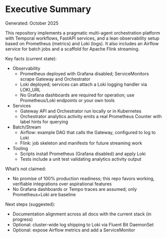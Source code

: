 # Executive Summary

Generated: October 2025

This repository implements a pragmatic multi-agent orchestration platform with Temporal workflows, FastAPI services, and a lean observability setup based on Prometheus (metrics) and Loki (logs). It also includes an Airflow service for batch jobs and a scaffold for Apache Flink streaming.

Key facts (current state):

- Observability
   - Prometheus deployed with Grafana disabled; ServiceMonitors scrape Gateway and Orchestrator
   - Loki deployed; services can attach a Loki logging handler via LOKI_URL
   - No Grafana dashboards are required for operation; use Prometheus/Loki endpoints or your own tools
- Services
   - Gateway API and Orchestrator run locally or in Kubernetes
   - Orchestrator analytics activity emits a real Prometheus Counter with label hints for querying
- Batch/Stream
   - Airflow: example DAG that calls the Gateway, configured to log to Loki
   - Flink: job skeleton and manifests for future streaming work
- Tooling
   - Scripts install Prometheus (Grafana disabled) and apply Loki
   - Tests include a unit test validating analytics activity output

What’s not claimed:

- No promise of 100% production readiness; this repo favors working, verifiable integrations over aspirational features
- No Grafana dashboards or Tempo traces are assumed; only Prometheus+Loki are baseline

Next steps (suggested):

- Documentation alignment across all docs with the current stack (in progress)
- Optional: cluster-wide log shipping to Loki via Fluent Bit DaemonSet
- Optional: expose Airflow metrics and add a ServiceMonitor

